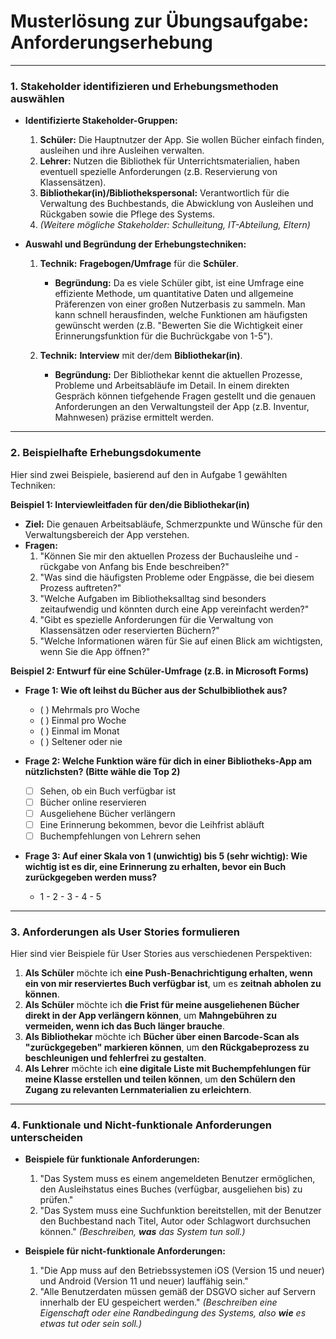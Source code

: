 # **Musterlösung zur Übungsaufgabe: Anforderungserhebung**

---

### **1. Stakeholder identifizieren und Erhebungsmethoden auswählen**

*   **Identifizierte Stakeholder-Gruppen:**
    1.  **Schüler:** Die Hauptnutzer der App. Sie wollen Bücher einfach finden, ausleihen und ihre Ausleihen verwalten.
    2.  **Lehrer:** Nutzen die Bibliothek für Unterrichtsmaterialien, haben eventuell spezielle Anforderungen (z.B. Reservierung von Klassensätzen).
    3.  **Bibliothekar(in)/Bibliothekspersonal:** Verantwortlich für die Verwaltung des Buchbestands, die Abwicklung von Ausleihen und Rückgaben sowie die Pflege des Systems.
    4.  *(Weitere mögliche Stakeholder: Schulleitung, IT-Abteilung, Eltern)*

*   **Auswahl und Begründung der Erhebungstechniken:**

    1.  **Technik:** **Fragebogen/Umfrage** für die **Schüler**.
        *   **Begründung:** Da es viele Schüler gibt, ist eine Umfrage eine effiziente Methode, um quantitative Daten und allgemeine Präferenzen von einer großen Nutzerbasis zu sammeln. Man kann schnell herausfinden, welche Funktionen am häufigsten gewünscht werden (z.B. "Bewerten Sie die Wichtigkeit einer Erinnerungsfunktion für die Buchrückgabe von 1-5").

    2.  **Technik:** **Interview** mit der/dem **Bibliothekar(in)**.
        *   **Begründung:** Der Bibliothekar kennt die aktuellen Prozesse, Probleme und Arbeitsabläufe im Detail. In einem direkten Gespräch können tiefgehende Fragen gestellt und die genauen Anforderungen an den Verwaltungsteil der App (z.B. Inventur, Mahnwesen) präzise ermittelt werden.

---

### **2. Beispielhafte Erhebungsdokumente**

Hier sind zwei Beispiele, basierend auf den in Aufgabe 1 gewählten Techniken:

**Beispiel 1: Interviewleitfaden für den/die Bibliothekar(in)**

*   **Ziel:** Die genauen Arbeitsabläufe, Schmerzpunkte und Wünsche für den Verwaltungsbereich der App verstehen.
*   **Fragen:**
    1.  "Können Sie mir den aktuellen Prozess der Buchausleihe und -rückgabe von Anfang bis Ende beschreiben?"
    2.  "Was sind die häufigsten Probleme oder Engpässe, die bei diesem Prozess auftreten?"
    3.  "Welche Aufgaben im Bibliotheksalltag sind besonders zeitaufwendig und könnten durch eine App vereinfacht werden?"
    4.  "Gibt es spezielle Anforderungen für die Verwaltung von Klassensätzen oder reservierten Büchern?"
    5.  "Welche Informationen wären für Sie auf einen Blick am wichtigsten, wenn Sie die App öffnen?"

**Beispiel 2: Entwurf für eine Schüler-Umfrage (z.B. in Microsoft Forms)**

*   **Frage 1: Wie oft leihst du Bücher aus der Schulbibliothek aus?**
    *   ( ) Mehrmals pro Woche
    *   ( ) Einmal pro Woche
    *   ( ) Einmal im Monat
    *   ( ) Seltener oder nie

*   **Frage 2: Welche Funktion wäre für dich in einer Bibliotheks-App am nützlichsten? (Bitte wähle die Top 2)**
    *   [ ] Sehen, ob ein Buch verfügbar ist
    *   [ ] Bücher online reservieren
    *   [ ] Ausgeliehene Bücher verlängern
    *   [ ] Eine Erinnerung bekommen, bevor die Leihfrist abläuft
    *   [ ] Buchempfehlungen von Lehrern sehen

*   **Frage 3: Auf einer Skala von 1 (unwichtig) bis 5 (sehr wichtig): Wie wichtig ist es dir, eine Erinnerung zu erhalten, bevor ein Buch zurückgegeben werden muss?**
    *   1 - 2 - 3 - 4 - 5

---

### **3. Anforderungen als User Stories formulieren**

Hier sind vier Beispiele für User Stories aus verschiedenen Perspektiven:

1.  **Als Schüler** möchte ich **eine Push-Benachrichtigung erhalten, wenn ein von mir reserviertes Buch verfügbar ist**, um es **zeitnah abholen zu können**.
2.  **Als Schüler** möchte ich **die Frist für meine ausgeliehenen Bücher direkt in der App verlängern können**, um **Mahngebühren zu vermeiden, wenn ich das Buch länger brauche**.
3.  **Als Bibliothekar** möchte ich **Bücher über einen Barcode-Scan als "zurückgegeben" markieren können**, um **den Rückgabeprozess zu beschleunigen und fehlerfrei zu gestalten**.
4.  **Als Lehrer** möchte ich **eine digitale Liste mit Buchempfehlungen für meine Klasse erstellen und teilen können**, um **den Schülern den Zugang zu relevanten Lernmaterialien zu erleichtern**.

---

### **4. Funktionale und Nicht-funktionale Anforderungen unterscheiden**

*   **Beispiele für funktionale Anforderungen:**
    1.  "Das System muss es einem angemeldeten Benutzer ermöglichen, den Ausleihstatus eines Buches (verfügbar, ausgeliehen bis) zu prüfen."
    2.  "Das System muss eine Suchfunktion bereitstellen, mit der Benutzer den Buchbestand nach Titel, Autor oder Schlagwort durchsuchen können."
    *(Beschreiben, **was** das System tun soll.)*

*   **Beispiele für nicht-funktionale Anforderungen:**
    1.  "Die App muss auf den Betriebssystemen iOS (Version 15 und neuer) und Android (Version 11 und neuer) lauffähig sein."
    2.  "Alle Benutzerdaten müssen gemäß der DSGVO sicher auf Servern innerhalb der EU gespeichert werden."
    *(Beschreiben eine Eigenschaft oder eine Randbedingung des Systems, also **wie** es etwas tut oder sein soll.)*
